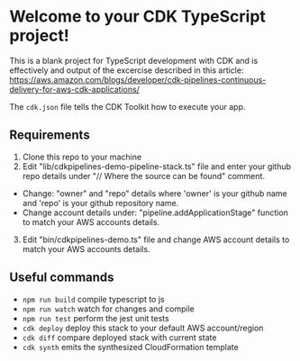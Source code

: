 # Welcome to your CDK TypeScript project!

This is a blank project for TypeScript development with CDK and is effectively and output of the excercise described in this article: https://aws.amazon.com/blogs/developer/cdk-pipelines-continuous-delivery-for-aws-cdk-applications/

The `cdk.json` file tells the CDK Toolkit how to execute your app.

## Requirements
1. Clone this repo to your machine
2. Edit "lib/cdkpipelines-demo-pipeline-stack.ts" file and enter your github repo details under "// Where the source can be found" comment. 
- Change: "owner" and "repo" details where 'owner' is your github name and 'repo' is your github repository name.
- Change account details under: "pipeline.addApplicationStage" function to match your AWS accounts details.
3. Edit "bin/cdkpipelines-demo.ts" file and change AWS account details to match your AWS accounts details.

## Useful commands

 * `npm run build`   compile typescript to js
 * `npm run watch`   watch for changes and compile
 * `npm run test`    perform the jest unit tests
 * `cdk deploy`      deploy this stack to your default AWS account/region
 * `cdk diff`        compare deployed stack with current state
 * `cdk synth`       emits the synthesized CloudFormation template
